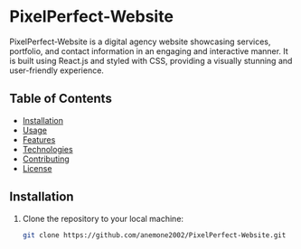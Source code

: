# PixelPerfect-Website

PixelPerfect-Website is a digital agency website showcasing services, portfolio, and contact information in an engaging and interactive manner. It is built using React.js and styled with CSS, providing a visually stunning and user-friendly experience.

## Table of Contents

- [Installation](#installation)
- [Usage](#usage)
- [Features](#features)
- [Technologies](#technologies)
- [Contributing](#contributing)
- [License](#license)

## Installation

1. Clone the repository to your local machine:

   ```bash
   git clone https://github.com/anemone2002/PixelPerfect-Website.git
